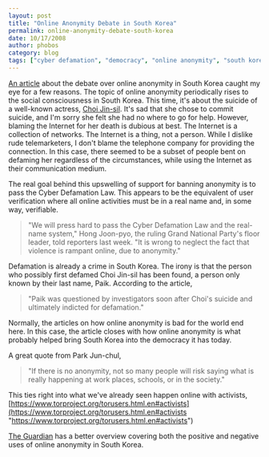 ```yaml
---
layout: post
title: "Online Anonymity Debate in South Korea"
permalink: online-anonymity-debate-south-korea
date: 10/17/2008
author: phobos
category: blog
tags: ["cyber defamation", "democracy", "online anonymity", "south korea", "whistleblowers"]
---
```


[An article](http://www.tmcnet.com/usubmit/-online-anonymity-hotly-debated-south-korea-/2008/10/15/3707066.htm) about the debate over online anonymity in South Korea caught my eye for a few reasons. The topic of online anonymity periodically rises to the social consciousness in South Korea. This time, it's about the suicide of a well-known actress, [Choi Jin-sil](http://en.wikipedia.org/wiki/Choi_Jin-sil). It's sad that she chose to commit suicide, and I'm sorry she felt she had no where to go for help. However, blaming the Internet for her death is dubious at best. The Internet is a collection of networks. The Internet is a thing, not a person. While I dislike rude telemarketers, I don't blame the telephone company for providing the connection. In this case, there seemed to be a subset of people bent on defaming her regardless of the circumstances, while using the Internet as their communication medium.

The real goal behind this upswelling of support for banning anonymity is to pass the Cyber Defamation Law. This appears to be the equivalent of user verification where all online activities must be in a real name and, in some way, verifiable.

> "We will press hard to pass the Cyber Defamation Law and the real-name system," Hong Joon-pyo, the ruling Grand National Party's floor leader, told reporters last week. "It is wrong to neglect the fact that violence is rampant online, due to anonymity."

Defamation is already a crime in South Korea. The irony is that the person who possibly first defamed Choi Jin-sil has been found, a person only known by their last name, Paik. According to the article,

> "Paik was questioned by investigators soon after Choi's suicide and ultimately indicted for defamation."

Normally, the articles on how online anonymity is bad for the world end here. In this case, the article closes with how online anonymity is what probably helped bring South Korea into the democracy it has today.

A great quote from Park Jun-chul,

> "If there is no anonymity, not so many people will risk saying what is really happening at work places, schools, or in the society."

This ties right into what we've already seen happen online with activists, [https://www.torproject.org/torusers.html.en#activists](https://www.torproject.org/torusers.html.en#activists "https://www.torproject.org/torusers.html.en#activists")

[The Guardian](http://www.guardian.co.uk/technology/2008/oct/09/news.internet) has a better overview covering both the positive and negative uses of online anonymity in South Korea.

